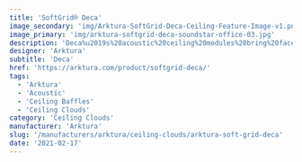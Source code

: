 ```yaml
---
title: 'SoftGrid® Deca'
image_secondary: 'img/Arktura-SoftGrid-Deca-Ceiling-Feature-Image-v1.png'
image_primary: 'img/arktura-softgrid-deca-soundstar-office-03.jpg'
description: 'Deca%u2019s%20acoustic%20ceiling%20modules%20bring%20faceted%2C%20dimensional%20geometry%20to%20your%20design%20with%20its%20inverted%20hexagonal%20shapes.%20These%20modules%20can%20be%20combined%20with%20other%20designs%20for%20a%20complex%20pattern%20that%20fills%20a%20ceiling%20or%20be%20used%20individually%20for%20a%20more%20simple%20design.%20Either%20way%2C%20with%20their%20Soft%20Sound%AE%20material%2C%20Deca%20will%20provide%20you%20with%20the%20acoustic%20support%20you%20need.'
designer: 'Arktura'
subtitle: 'Deca'
href: 'https://arktura.com/product/softgrid-deca/'
tags:
  - 'Arktura'
  - 'Acoustic'
  - 'Ceiling Baffles'
  - 'Ceiling Clouds'
category: 'Ceiling Clouds'
manufacturer: 'Arktura'
slug: '/manufacturers/arktura/ceiling-clouds/arktura-soft-grid-deca'
date: '2021-02-17'
---
```

